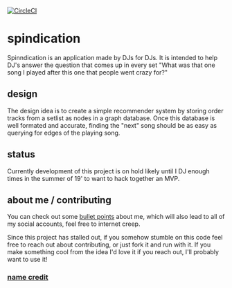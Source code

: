 [![CircleCI](https://circleci.com/gh/johntosberg/spindication.svg?style=svg)](https://circleci.com/gh/johntosberg/spindication)

# spindication
Spinndication is an application made by DJs for DJs. It is intended to help DJ's answer the question that comes up in every set "What was that one song I played after this one that people went crazy for?"

## design
The design idea is to create a simple recommender system by storing order tracks from a setlist as nodes in a graph database. Once this database is well formated and accurate, finding the "next" song should be as easy as querying for edges of the playing song.

## status
Currently development of this project is on hold likely until I DJ enough times in the summer of 19' to want to hack together an MVP. 

## about me / contributing
You can check out some [bullet points](https://johnosberg.gitlab.io/) about me, which will also lead to all of my social accounts, feel free to internet creep. 

Since this project has stalled out, if you somehow stumble on this code feel free to reach out about contributing, or just fork it and run with it. If you make something cool from the idea I'd love it if you reach out, I'll probably want to use it!

### [name credit](https://github.com/TheoKanning)
